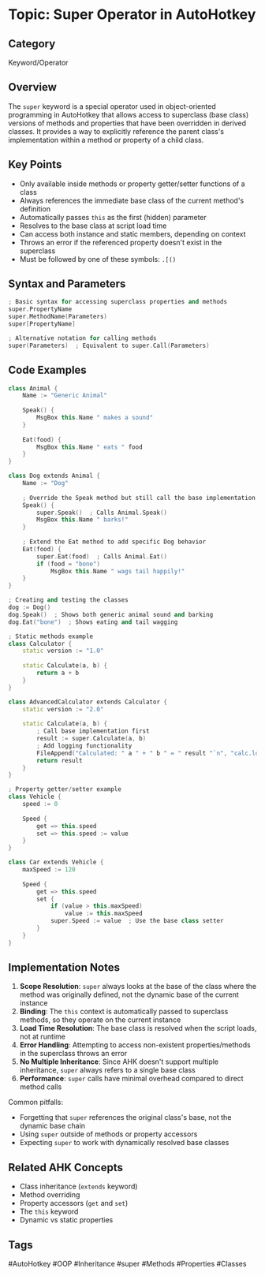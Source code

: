 # Topic: Super Operator in AutoHotkey

## Category

Keyword/Operator

## Overview

The `super` keyword is a special operator used in object-oriented programming in AutoHotkey that allows access to superclass (base class) versions of methods and properties that have been overridden in derived classes. It provides a way to explicitly reference the parent class's implementation within a method or property of a child class.

## Key Points

- Only available inside methods or property getter/setter functions of a class
- Always references the immediate base class of the current method's definition
- Automatically passes `this` as the first (hidden) parameter
- Resolves to the base class at script load time
- Can access both instance and static members, depending on context
- Throws an error if the referenced property doesn't exist in the superclass
- Must be followed by one of these symbols: `.[()`

## Syntax and Parameters

```cpp
; Basic syntax for accessing superclass properties and methods
super.PropertyName
super.MethodName(Parameters)
super[PropertyName]

; Alternative notation for calling methods
super(Parameters)  ; Equivalent to super.Call(Parameters)
```

## Code Examples

```cpp
class Animal {
    Name := "Generic Animal"
    
    Speak() {
        MsgBox this.Name " makes a sound"
    }
    
    Eat(food) {
        MsgBox this.Name " eats " food
    }
}

class Dog extends Animal {
    Name := "Dog"
    
    ; Override the Speak method but still call the base implementation
    Speak() {
        super.Speak()  ; Calls Animal.Speak()
        MsgBox this.Name " barks!"
    }
    
    ; Extend the Eat method to add specific Dog behavior
    Eat(food) {
        super.Eat(food)  ; Calls Animal.Eat()
        if (food = "bone")
            MsgBox this.Name " wags tail happily!"
    }
}

; Creating and testing the classes
dog := Dog()
dog.Speak()  ; Shows both generic animal sound and barking
dog.Eat("bone")  ; Shows eating and tail wagging

; Static methods example
class Calculator {
    static version := "1.0"
    
    static Calculate(a, b) {
        return a + b
    }
}

class AdvancedCalculator extends Calculator {
    static version := "2.0"
    
    static Calculate(a, b) {
        ; Call base implementation first
        result := super.Calculate(a, b)
        ; Add logging functionality
        FileAppend("Calculated: " a " + " b " = " result "`n", "calc.log")
        return result
    }
}

; Property getter/setter example
class Vehicle {
    speed := 0
    
    Speed {
        get => this.speed
        set => this.speed := value
    }
}

class Car extends Vehicle {
    maxSpeed := 120
    
    Speed {
        get => this.speed
        set {
            if (value > this.maxSpeed)
                value := this.maxSpeed
            super.Speed := value  ; Use the base class setter
        }
    }
}
```

## Implementation Notes

1. **Scope Resolution**: `super` always looks at the base of the class where the method was originally defined, not the dynamic base of the current instance
2. **Binding**: The `this` context is automatically passed to superclass methods, so they operate on the current instance
3. **Load Time Resolution**: The base class is resolved when the script loads, not at runtime
4. **Error Handling**: Attempting to access non-existent properties/methods in the superclass throws an error
5. **No Multiple Inheritance**: Since AHK doesn't support multiple inheritance, `super` always refers to a single base class
6. **Performance**: `super` calls have minimal overhead compared to direct method calls

Common pitfalls:
- Forgetting that `super` references the original class's base, not the dynamic base chain
- Using `super` outside of methods or property accessors
- Expecting `super` to work with dynamically resolved base classes

## Related AHK Concepts

- Class inheritance (`extends` keyword)
- Method overriding
- Property accessors (`get` and `set`)
- The `this` keyword
- Dynamic vs static properties

## Tags

#AutoHotkey #OOP #Inheritance #super #Methods #Properties #Classes